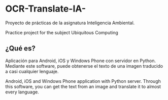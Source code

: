 # OCR-Translate-IA-
Proyecto de prácticas de la asignatura Inteligencia Ambiental.

Practice project for the subject Ubiquitous Computing

## ¿Qué es?
Aplicación para Android, iOS y Windows Phone con servidor en Python. Mediante este software, puede obtenerse el texto de una imagen traducido a casi cualquier lenguaje.

Android, iOS and Windows Phone application with Python server. Through this software, you can get the text from an image and translate it to almost every language.
